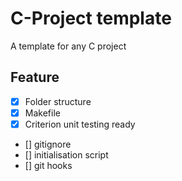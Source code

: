 # C-Project template
A template for any C project

## Feature
- [X] Folder structure
- [X] Makefile
- [X] Criterion unit testing ready
- [] gitignore
- [] initialisation script
- [] git hooks